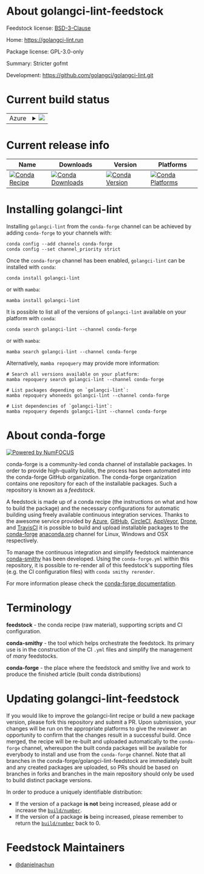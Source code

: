 About golangci-lint-feedstock
=============================

Feedstock license: [BSD-3-Clause](https://github.com/conda-forge/golangci-lint-feedstock/blob/main/LICENSE.txt)

Home: https://golangci-lint.run

Package license: GPL-3.0-only

Summary: Stricter gofmt

Development: https://github.com/golangci/golangci-lint.git

Current build status
====================


<table>
    
  <tr>
    <td>Azure</td>
    <td>
      <details>
        <summary>
          <a href="https://dev.azure.com/conda-forge/feedstock-builds/_build/latest?definitionId=23144&branchName=main">
            <img src="https://dev.azure.com/conda-forge/feedstock-builds/_apis/build/status/golangci-lint-feedstock?branchName=main">
          </a>
        </summary>
        <table>
          <thead><tr><th>Variant</th><th>Status</th></tr></thead>
          <tbody><tr>
              <td>linux_64</td>
              <td>
                <a href="https://dev.azure.com/conda-forge/feedstock-builds/_build/latest?definitionId=23144&branchName=main">
                  <img src="https://dev.azure.com/conda-forge/feedstock-builds/_apis/build/status/golangci-lint-feedstock?branchName=main&jobName=linux&configuration=linux%20linux_64_" alt="variant">
                </a>
              </td>
            </tr><tr>
              <td>linux_aarch64</td>
              <td>
                <a href="https://dev.azure.com/conda-forge/feedstock-builds/_build/latest?definitionId=23144&branchName=main">
                  <img src="https://dev.azure.com/conda-forge/feedstock-builds/_apis/build/status/golangci-lint-feedstock?branchName=main&jobName=linux&configuration=linux%20linux_aarch64_" alt="variant">
                </a>
              </td>
            </tr><tr>
              <td>linux_ppc64le</td>
              <td>
                <a href="https://dev.azure.com/conda-forge/feedstock-builds/_build/latest?definitionId=23144&branchName=main">
                  <img src="https://dev.azure.com/conda-forge/feedstock-builds/_apis/build/status/golangci-lint-feedstock?branchName=main&jobName=linux&configuration=linux%20linux_ppc64le_" alt="variant">
                </a>
              </td>
            </tr><tr>
              <td>osx_64</td>
              <td>
                <a href="https://dev.azure.com/conda-forge/feedstock-builds/_build/latest?definitionId=23144&branchName=main">
                  <img src="https://dev.azure.com/conda-forge/feedstock-builds/_apis/build/status/golangci-lint-feedstock?branchName=main&jobName=osx&configuration=osx%20osx_64_" alt="variant">
                </a>
              </td>
            </tr><tr>
              <td>osx_arm64</td>
              <td>
                <a href="https://dev.azure.com/conda-forge/feedstock-builds/_build/latest?definitionId=23144&branchName=main">
                  <img src="https://dev.azure.com/conda-forge/feedstock-builds/_apis/build/status/golangci-lint-feedstock?branchName=main&jobName=osx&configuration=osx%20osx_arm64_" alt="variant">
                </a>
              </td>
            </tr><tr>
              <td>win_64</td>
              <td>
                <a href="https://dev.azure.com/conda-forge/feedstock-builds/_build/latest?definitionId=23144&branchName=main">
                  <img src="https://dev.azure.com/conda-forge/feedstock-builds/_apis/build/status/golangci-lint-feedstock?branchName=main&jobName=win&configuration=win%20win_64_" alt="variant">
                </a>
              </td>
            </tr>
          </tbody>
        </table>
      </details>
    </td>
  </tr>
</table>

Current release info
====================

| Name | Downloads | Version | Platforms |
| --- | --- | --- | --- |
| [![Conda Recipe](https://img.shields.io/badge/recipe-golangci--lint-green.svg)](https://anaconda.org/conda-forge/golangci-lint) | [![Conda Downloads](https://img.shields.io/conda/dn/conda-forge/golangci-lint.svg)](https://anaconda.org/conda-forge/golangci-lint) | [![Conda Version](https://img.shields.io/conda/vn/conda-forge/golangci-lint.svg)](https://anaconda.org/conda-forge/golangci-lint) | [![Conda Platforms](https://img.shields.io/conda/pn/conda-forge/golangci-lint.svg)](https://anaconda.org/conda-forge/golangci-lint) |

Installing golangci-lint
========================

Installing `golangci-lint` from the `conda-forge` channel can be achieved by adding `conda-forge` to your channels with:

```
conda config --add channels conda-forge
conda config --set channel_priority strict
```

Once the `conda-forge` channel has been enabled, `golangci-lint` can be installed with `conda`:

```
conda install golangci-lint
```

or with `mamba`:

```
mamba install golangci-lint
```

It is possible to list all of the versions of `golangci-lint` available on your platform with `conda`:

```
conda search golangci-lint --channel conda-forge
```

or with `mamba`:

```
mamba search golangci-lint --channel conda-forge
```

Alternatively, `mamba repoquery` may provide more information:

```
# Search all versions available on your platform:
mamba repoquery search golangci-lint --channel conda-forge

# List packages depending on `golangci-lint`:
mamba repoquery whoneeds golangci-lint --channel conda-forge

# List dependencies of `golangci-lint`:
mamba repoquery depends golangci-lint --channel conda-forge
```


About conda-forge
=================

[![Powered by
NumFOCUS](https://img.shields.io/badge/powered%20by-NumFOCUS-orange.svg?style=flat&colorA=E1523D&colorB=007D8A)](https://numfocus.org)

conda-forge is a community-led conda channel of installable packages.
In order to provide high-quality builds, the process has been automated into the
conda-forge GitHub organization. The conda-forge organization contains one repository
for each of the installable packages. Such a repository is known as a *feedstock*.

A feedstock is made up of a conda recipe (the instructions on what and how to build
the package) and the necessary configurations for automatic building using freely
available continuous integration services. Thanks to the awesome service provided by
[Azure](https://azure.microsoft.com/en-us/services/devops/), [GitHub](https://github.com/),
[CircleCI](https://circleci.com/), [AppVeyor](https://www.appveyor.com/),
[Drone](https://cloud.drone.io/welcome), and [TravisCI](https://travis-ci.com/)
it is possible to build and upload installable packages to the
[conda-forge](https://anaconda.org/conda-forge) [anaconda.org](https://anaconda.org/)
channel for Linux, Windows and OSX respectively.

To manage the continuous integration and simplify feedstock maintenance
[conda-smithy](https://github.com/conda-forge/conda-smithy) has been developed.
Using the ``conda-forge.yml`` within this repository, it is possible to re-render all of
this feedstock's supporting files (e.g. the CI configuration files) with ``conda smithy rerender``.

For more information please check the [conda-forge documentation](https://conda-forge.org/docs/).

Terminology
===========

**feedstock** - the conda recipe (raw material), supporting scripts and CI configuration.

**conda-smithy** - the tool which helps orchestrate the feedstock.
                   Its primary use is in the construction of the CI ``.yml`` files
                   and simplify the management of *many* feedstocks.

**conda-forge** - the place where the feedstock and smithy live and work to
                  produce the finished article (built conda distributions)


Updating golangci-lint-feedstock
================================

If you would like to improve the golangci-lint recipe or build a new
package version, please fork this repository and submit a PR. Upon submission,
your changes will be run on the appropriate platforms to give the reviewer an
opportunity to confirm that the changes result in a successful build. Once
merged, the recipe will be re-built and uploaded automatically to the
`conda-forge` channel, whereupon the built conda packages will be available for
everybody to install and use from the `conda-forge` channel.
Note that all branches in the conda-forge/golangci-lint-feedstock are
immediately built and any created packages are uploaded, so PRs should be based
on branches in forks and branches in the main repository should only be used to
build distinct package versions.

In order to produce a uniquely identifiable distribution:
 * If the version of a package **is not** being increased, please add or increase
   the [``build/number``](https://docs.conda.io/projects/conda-build/en/latest/resources/define-metadata.html#build-number-and-string).
 * If the version of a package **is** being increased, please remember to return
   the [``build/number``](https://docs.conda.io/projects/conda-build/en/latest/resources/define-metadata.html#build-number-and-string)
   back to 0.

Feedstock Maintainers
=====================

* [@danielnachun](https://github.com/danielnachun/)


